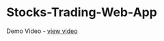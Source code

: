 # Stocks-Trading-Web-App

Demo Video - <a href = 'https://drive.google.com/file/d/1dovcqaD7GSB6i4s18I9avCNiOh2SNskQ/view?usp=drive_link'>view video</a>
